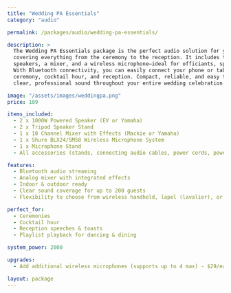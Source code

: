```yaml
---
title: "Wedding PA Essentials"
category: "audio"

permalink: /packages/audio/wedding-pa-essentials/

description: >
  The Wedding PA Essentials package is the perfect audio solution for your special day, 
  covering everything from the ceremony to the reception. It includes two powerful 1000W 
  speakers, a mixer, and a wireless microphone—ideal for officiants, speeches, and announcements. 
  With Bluetooth connectivity, you can easily connect your phone or tablet to play music for the 
  ceremony, cocktail hour, and reception. Compact, reliable, and easy to use, this package ensures 
  clear, professional sound throughout your entire wedding celebration.

image: "/assets/images/weddingpa.png"
price: 109

items_included:
  - 2 x 1000W Powered Speaker (EV or Yamaha)
  - 2 x Tripod Speaker Stand
  - 1 x 10 Channel Mixer with Effects (Mackie or Yamaha)
  - 1 x Shure BLX24/SM58 Wireless Microphone System
  - 1 x Microphone Stand
  - All accessories (stands, connecting audio cables, power cords, power strips)

features:
  - Bluetooth audio streaming
  - Analog mixer with integrated effects
  - Indoor & outdoor ready
  - Clear sound coverage for up to 200 guests
  - Flexibility to choose from wireless handheld, lapel (lavalier), or headworn microphones

perfect_for:
  - Ceremonies
  - Cocktail hour
  - Reception speeches & toasts
  - Playlist playback for dancing & dining

system_power: 2000

upgrades: 
  - Add additional wireless microphones (supports up to 4 max) - $29/each per day

layout: package
---
```

